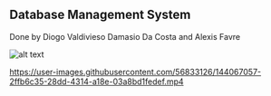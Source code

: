## Database Management System 

Done by Diogo Valdivieso Damasio Da Costa and Alexis Favre

![alt text](https://github.com/[username]/[reponame]/blob/[branch]/image.jpg?raw=true)

https://user-images.githubusercontent.com/56833126/144067057-2ffb6c35-28dd-4314-a18e-03a8bd1fedef.mp4

